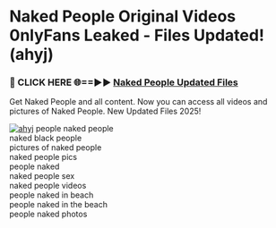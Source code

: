 # Naked People Original Videos 0nlyFans Leaked - Files Updated! (ahyj)

<h3>🔴 CLICK HERE 🌐==►► <a href="https://tinyurl.com/up5wt9bj" rel="nofollow">Naked People Updated Files</a></h3>

Get Naked People and all content. Now you can access all videos and pictures of Naked People. New Updated Files 2025!

[![ahyj](https://i.imgur.com/ABiUzMV.gif)](https://tinyurl.com/up5wt9bj)
people naked people<br>
naked black people<br>
pictures of naked people<br>
naked people pics<br>
people naked<br>
naked people sex<br>
naked people videos<br>
people naked in beach<br>
people naked in the beach<br>
people naked photos